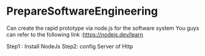# PrepareSoftwareEngineering
Can create the rapid prototype via node.js for the software system
You guys can refer to the following link :https://nodejs.dev/learn 

Step1  : Install NodeJs 
Step2: config Server of Http
